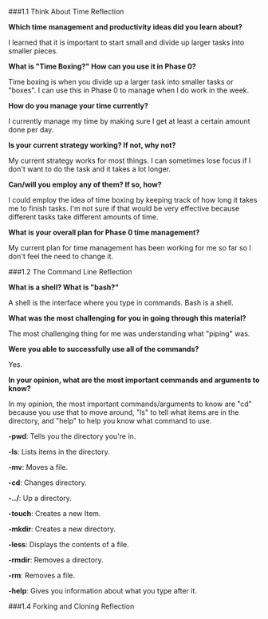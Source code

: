 ###1.1 Think About Time Reflection

**Which time management and productivity ideas did you learn about?**

I learned that it is important to start small and divide up larger tasks into smaller pieces.

**What is "Time Boxing?" How can you use it in Phase 0?**

Time boxing is when you divide up a larger task into smaller tasks or "boxes". I can use this in Phase 0 to manage when I do work in the week.

**How do you manage your time currently?**

I currently manage my time by making sure I get at least a certain amount done per day.

**Is your current strategy working? If not, why not?**

My current strategy works for most things. I can sometimes lose focus if I don't want to do the task and it takes a lot longer.

**Can/will you employ any of them? If so, how?**

I could employ the idea of time boxing by keeping track of how long it takes me to finish tasks. I'm not sure if that would be very effective because different tasks take different amounts of time.

**What is your overall plan for Phase 0 time management?**

My current plan for time management has been working for me so far so I don't feel the need to change it.


###1.2 The Command Line Reflection


**What is a shell? What is "bash?"**

A shell is the interface where you type in commands. Bash is a shell.

**What was the most challenging for you in going through this material?**

The most challenging thing for me was understanding what "piping" was.

**Were you able to successfully use all of the commands?**

Yes.

**In your opinion, what are the most important commands and arguments to know?**

In my opinion, the most important commands/arguments to know are "cd" because you use that to move around, "ls" to tell what items are in the directory, and "help" to help you know what command to use.
 

**-pwd**: Tells you the directory you're in.

**-ls**: Lists items in the directory.

**-mv**: Moves a file.

**-cd**: Changes directory.

**-../**: Up a directory.

**-touch**: Creates a new Item.

**-mkdir**: Creates a new directory.

**-less**: Displays the contents of a file.

**-rmdir**: Removes a directory.

**-rm**: Removes a file.

**-help**: Gives you information about what you type after it.


###1.4 Forking and Cloning Reflection